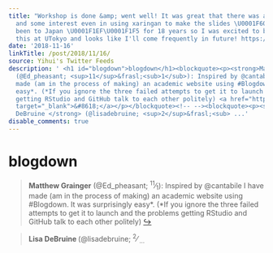 ```yaml
---
title: "Workshop is done &amp; went well! It was great that there was a lot of interest
  and some interest even in using xaringan to make the slides \U0001F601 I haven't
  been to Japan \U0001F1EF\U0001F1F5 for 18 years so I was excited to be delivering
  this at UTokyo and looks like I'll come frequently in future! https://t.co/Nu8gkvNDe0"
date: '2018-11-16'
linkTitle: /post/2018/11/16/
source: Yihui's Twitter Feeds
description: ' <h1 id="blogdown">blogdown</h1><blockquote><p><strong>Matthew Grainger</strong>
  (@Ed_pheasant; <sup>11</sup>&frasl;<sub>1</sub>): Inspired by @cantabile I have
  made (am in the process of making) an academic website using #Blogdown. It was surprisingly
  easy*. (*If you ignore the three failed attempts to get it to launch and the problems
  getting RStudio and GitHub talk to each other politely) <a href="https://twitter.com/xieyihui/status/1063072771809468416"
  target="_blank">&#8618;</a></p></blockquote><!-- --><blockquote><p><strong>Lisa
  DeBruine </strong> (@lisadebruine; <sup>2</sup>&frasl;<sub> ...'
disable_comments: true
---
```

 <h1 id="blogdown">blogdown</h1><blockquote><p><strong>Matthew Grainger</strong> (@Ed_pheasant; <sup>11</sup>&frasl;<sub>1</sub>): Inspired by @cantabile I have made (am in the process of making) an academic website using #Blogdown. It was surprisingly easy*. (*If you ignore the three failed attempts to get it to launch and the problems getting RStudio and GitHub talk to each other politely) <a href="https://twitter.com/xieyihui/status/1063072771809468416" target="_blank">&#8618;</a></p></blockquote><!-- --><blockquote><p><strong>Lisa DeBruine </strong> (@lisadebruine; <sup>2</sup>&frasl;<sub> ...